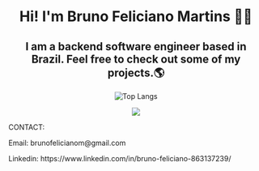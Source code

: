<h1 align="center">Hi! I'm Bruno Feliciano Martins 👨‍💻</h1>

<h2 align="center">I am a backend software engineer based in Brazil. Feel free to check out some of my projects.🌎</h2>

<div align="center">
  <img src="https://github-readme-stats.vercel.app/api/top-langs/?username=brunofell&hide_progress=true" alt="Top Langs">
</div>
<p>
  
</p>

<p align="center">
  <a href="https://skillicons.dev">
    <img src="https://skillicons.dev/icons?i=git,java,python,go,javascript,cs,css,html,typescript,dotnet,docker,spring,django,angular,react,vue,aws,kali,linux,mongo" />
  </a>
</p>


<p align="center"> 
  <p>CONTACT:</p>
  <p>Email: brunofelicianom@gmail.com</p>
  <p>Linkedin: https://www.linkedin.com/in/bruno-feliciano-863137239/ </p>
</p>
